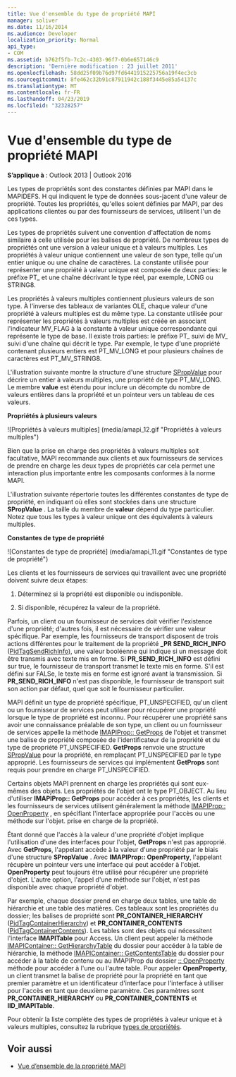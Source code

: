 ```yaml
---
title: Vue d'ensemble du type de propriété MAPI
manager: soliver
ms.date: 11/16/2014
ms.audience: Developer
localization_priority: Normal
api_type:
- COM
ms.assetid: b762f5fb-7c2c-4303-96f7-0b6e657146c9
description: 'Dernière modification : 23 juillet 2011'
ms.openlocfilehash: 58dd25f09b76d97fd6441915225756a19f4ec3cb
ms.sourcegitcommit: 8fe462c32b91c87911942c188f3445e85a54137c
ms.translationtype: MT
ms.contentlocale: fr-FR
ms.lasthandoff: 04/23/2019
ms.locfileid: "32328257"
---
```

# <a name="mapi-property-type-overview"></a>Vue d'ensemble du type de propriété MAPI
  
**S’applique à** : Outlook 2013 | Outlook 2016 
  
Les types de propriétés sont des constantes définies par MAPI dans le MAPIDEFS. H qui indiquent le type de données sous-jacent d'une valeur de propriété. Toutes les propriétés, qu'elles soient définies par MAPI, par des applications clientes ou par des fournisseurs de services, utilisent l'un de ces types. 
  
Les types de propriétés suivent une convention d'affectation de noms similaire à celle utilisée pour les balises de propriété. De nombreux types de propriétés ont une version à valeur unique et à valeurs multiples. Les propriétés à valeur unique contiennent une valeur de son type, telle qu'un entier unique ou une chaîne de caractères. La constante utilisée pour représenter une propriété à valeur unique est composée de deux parties: le préfixe PT_ et une chaîne décrivant le type réel, par exemple, LONG ou STRING8. 
  
Les propriétés à valeurs multiples contiennent plusieurs valeurs de son type. À l'inverse des tableaux de variantes OLE, chaque valeur d'une propriété à valeurs multiples est du même type. La constante utilisée pour représenter les propriétés à valeurs multiples est créée en associant l'indicateur MV_FLAG à la constante à valeur unique correspondante qui représente le type de base. Il existe trois parties: le préfixe PT_ suivi de MV_ suivi d'une chaîne qui décrit le type. Par exemple, le type d'une propriété contenant plusieurs entiers est PT_MV_LONG et pour plusieurs chaînes de caractères est PT_MV_STRING8.
  
L'illustration suivante montre la structure d'une structure [SPropValue](spropvalue.md) pour décrire un entier à valeurs multiples, une propriété de type PT_MV_LONG. Le membre **value** est étendu pour inclure un décompte du nombre de valeurs entières dans la propriété et un pointeur vers un tableau de ces valeurs. 
  
**Propriétés à plusieurs valeurs**
  
![Propriétés à valeurs multiples] (media/amapi_12.gif "Propriétés à valeurs multiples")
  
Bien que la prise en charge des propriétés à valeurs multiples soit facultative, MAPI recommande aux clients et aux fournisseurs de services de prendre en charge les deux types de propriétés car cela permet une interaction plus importante entre les composants conformes à la norme MAPI.
  
L'illustration suivante répertorie toutes les différentes constantes de type de propriété, en indiquant où elles sont stockées dans une structure **SPropValue** . La taille du membre de **valeur** dépend du type particulier. Notez que tous les types à valeur unique ont des équivalents à valeurs multiples. 
  
**Constantes de type de propriété**
  
![Constantes de type de propriété] (media/amapi_11.gif "Constantes de type de propriété")
  
Les clients et les fournisseurs de services qui travaillent avec une propriété doivent suivre deux étapes:
  
1. Déterminez si la propriété est disponible ou indisponible.
    
2. Si disponible, récupérez la valeur de la propriété.
    
Parfois, un client ou un fournisseur de services doit vérifier l'existence d'une propriété; d'autres fois, il est nécessaire de vérifier une valeur spécifique. Par exemple, les fournisseurs de transport disposent de trois actions différentes pour le traitement de la propriété **\_PR SEND_RICH_INFO** ([PidTagSendRichInfo](pidtagsendrichinfo-canonical-property.md)), une valeur booléenne qui indique si un message doit être transmis avec texte mis en forme. Si **PR\_SEND_RICH_INFO** est défini sur true, le fournisseur de transport transmet le texte mis en forme. S'il est défini sur FALSe, le texte mis en forme est ignoré avant la transmission. Si **PR_SEND_RICH_INFO** n'est pas disponible, le fournisseur de transport suit son action par défaut, quel que soit le fournisseur particulier. 
  
MAPI définit un type de propriété spécifique, PT_UNSPECIFIED, qu'un client ou un fournisseur de services peut utiliser pour récupérer une propriété lorsque le type de propriété est inconnu. Pour récupérer une propriété sans avoir une connaissance préalable de son type, un client ou un fournisseur de services appelle la méthode [IMAPIProp:: GetProps](imapiprop-getprops.md) de l'objet et transmet une balise de propriété composée de l'identificateur de la propriété et du type de propriété PT_UNSPECIFIED. **GetProps** renvoie une structure [SPropValue](spropvalue.md) pour la propriété, en remplaçant PT_UNSPECIFIED par le type approprié. Les fournisseurs de services qui implémentent **GetProps** sont requis pour prendre en charge PT_UNSPECIFIED. 
  
Certains objets MAPI prennent en charge les propriétés qui sont eux-mêmes des objets. Les propriétés de l'objet ont le type PT_OBJECT. Au lieu d'utiliser **IMAPIProp:: GetProps** pour accéder à ces propriétés, les clients et les fournisseurs de services utilisent généralement la méthode [IMAPIProp:: OpenProperty](imapiprop-openproperty.md) , en spécifiant l'interface appropriée pour l'accès ou une méthode sur l'objet. prise en charge de la propriété. 
  
Étant donné que l'accès à la valeur d'une propriété d'objet implique l'utilisation d'une des interfaces pour l'objet, **GetProps** n'est pas approprié. Avec **GetProps**, l'appelant accède à la valeur d'une propriété par le biais d'une structure **SPropValue** . Avec **IMAPIProp:: OpenProperty**, l'appelant récupère un pointeur vers une interface qui peut accéder à l'objet. **OpenProperty** peut toujours être utilisé pour récupérer une propriété d'objet. L'autre option, l'appel d'une méthode sur l'objet, n'est pas disponible avec chaque propriété d'objet. 
  
Par exemple, chaque dossier prend en charge deux tables, une table de hiérarchie et une table des matières. Ces tableaux sont les propriétés du dossier; les balises de propriété sont **PR_CONTAINER_HIERARCHY** ([PidTagContainerHierarchy](pidtagcontainerhierarchy-canonical-property.md)) et **PR_CONTAINER_CONTENTS** ([PidTagContainerContents](pidtagcontainercontents-canonical-property.md)). Les tables sont des objets qui nécessitent l'interface **IMAPITable** pour Access. Un client peut appeler la méthode [IMAPIContainer:: GetHierarchyTable](imapicontainer-gethierarchytable.md) du dossier pour accéder à la table de hiérarchie, la méthode [IMAPIContainer:: GetContentsTable](imapicontainer-getcontentstable.md) du dossier pour accéder à la table de contenu ou au IMAPIProp du dossier [:: OpenProperty ](imapiprop-openproperty.md)méthode pour accéder à l'une ou l'autre table. Pour appeler **OpenProperty**, un client transmet la balise de propriété pour la propriété en tant que premier paramètre et un identificateur d'interface pour l'interface à utiliser pour l'accès en tant que deuxième paramètre. Ces paramètres sont **PR_CONTAINER_HIERARCHY** ou **PR_CONTAINER_CONTENTS** et **IID_IMAPITable**.
  
Pour obtenir la liste complète des types de propriétés à valeur unique et à valeurs multiples, consultez la rubrique [types de propriétés](property-types.md). 
  
## <a name="see-also"></a>Voir aussi

- [Vue d’ensemble de la propriété MAPI](mapi-property-overview.md)

